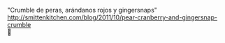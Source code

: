 "Crumble de peras, arándanos rojos y gingersnaps"	http://smittenkitchen.com/blog/2011/10/pear-cranberry-and-gingersnap-crumble	
਍